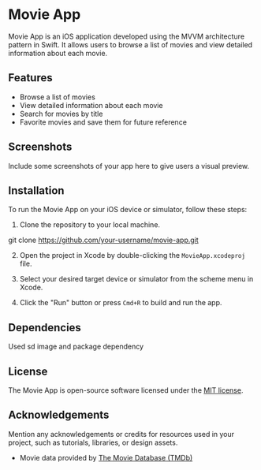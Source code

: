 # Movie App

Movie App is an iOS application developed using the MVVM architecture pattern in Swift. It allows users to browse a list of movies and view detailed information about each movie.

## Features

- Browse a list of movies
- View detailed information about each movie
- Search for movies by title
- Favorite movies and save them for future reference

## Screenshots

Include some screenshots of your app here to give users a visual preview.

## Installation

To run the Movie App on your iOS device or simulator, follow these steps:

1. Clone the repository to your local machine.

git clone https://github.com/your-username/movie-app.git

2. Open the project in Xcode by double-clicking the `MovieApp.xcodeproj` file.

3. Select your desired target device or simulator from the scheme menu in Xcode.

4. Click the "Run" button or press `Cmd+R` to build and run the app.

## Dependencies

Used sd image and package dependency

## License

The Movie App is open-source software licensed under the [MIT license](https://opensource.org/licenses/MIT).

## Acknowledgements

Mention any acknowledgements or credits for resources used in your project, such as tutorials, libraries, or design assets.

- Movie data provided by [The Movie Database (TMDb)](https://www.themoviedb.org/)
